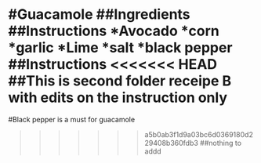 #Guacamole
##Ingredients
##Instructions
*Avocado
*corn
*garlic
*Lime
*salt
*black pepper
##Instructions
<<<<<<< HEAD
##This is second folder  receipe B with edits on the instruction only
=======
#Black pepper is a must for guacamole
>>>>>>> a5b0ab3f1d9a03bc6d0369180d229408b360fdb3
##nothing to addd
